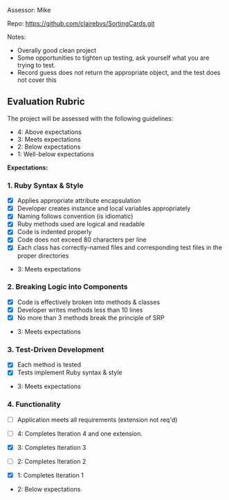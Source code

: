 Assessor: Mike

Repo: https://github.com/clairebvs/SortingCards.git

Notes:
* Overally good clean project
* Some opportunities to tighten up testing, ask yourself what you are trying to test.
* Record guess does not return the appropriate object, and the test does not cover this

## Evaluation Rubric

The project will be assessed with the following guidelines:

* 4: Above expectations
* 3: Meets expectations
* 2: Below expectations
* 1: Well-below expectations

**Expectations:**

### 1. Ruby Syntax & Style

- [x] Applies appropriate attribute encapsulation  
- [x] Developer creates instance and local variables appropriately
- [x] Naming follows convention (is idiomatic)
- [x] Ruby methods used are logical and readable
- [x] Code is indented properly
- [x] Code does not exceed 80 characters per line
- [x] Each class has correctly-named files and corresponding test files in the proper directories

* 3: Meets expectations
### 2. Breaking Logic into Components

- [x] Code is effectively broken into methods & classes
- [x] Developer writes methods less than 10 lines
- [x] No more than 3 methods break the principle of SRP

* 3: Meets expectations
### 3. Test-Driven Development

- [x] Each method is tested  
- [x] Tests implement Ruby syntax & style   

* 3: Meets expectations
### 4. Functionality

- [ ] Application meets all requirements (extension not req'd)

- [ ] 4: Completes Iteration 4 and one extension.
- [x] 3: Completes Iteration 3
- [ ] 2: Completes Iteration 2
- [x] 1: Completes Iteration 1

* 2: Below expectations